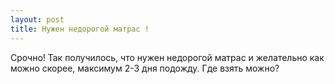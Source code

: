 ```yaml
---
layout: post 
title: Нужен недорогой матрас ! 
--- 
```

Срочно! Так получилось, что нужен недорогой матрас и желательно как можно скорее, максимум 2-3 дня подожду. Где взять можно?
